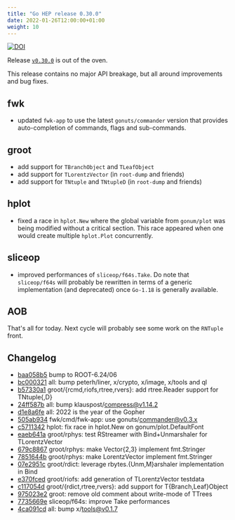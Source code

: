 ```yaml
---
title: "Go HEP release 0.30.0"
date: 2022-01-26T12:00:00+01:00
weight: 10
---
```


[![DOI](https://zenodo.org/badge/DOI/10.5281/zenodo.5905884.svg)](https://doi.org/10.5281/zenodo.5905884)

Release [`v0.30.0`](https://github.com/go-hep/hep/tree/v0.30.0) is out of the oven.

This release contains no major API breakage, but all around improvements and bug fixes.

## fwk

- updated `fwk-app` to use the latest `gonuts/commander` version that provides auto-completion of commands, flags and sub-commands.

## groot

- add support for `TBranchObject` and `TLeafObject`
- add support for `TLorentzVector` (in `root-dump` and friends)
- add support for `TNtuple` and `TNtupleD` (in `root-dump` and friends)

## hplot

- fixed a race in `hplot.New` where the global variable from `gonum/plot` was being modified without a critical section. This race appeared when one would create multiple `hplot.Plot` concurrently.

## sliceop

- improved performances of `sliceop/f64s.Take`. Do note that `sliceop/f64s` will probably be rewritten in terms of a generic implementation (and deprecated) once `Go-1.18` is generally available.

## AOB

That's all for today.
Next cycle will probably see some work on the `RNTuple` front.

## Changelog

* [baa058b5](/commit/baa058b5) bump to ROOT-6.24/06
* [bc000321](/commit/bc000321) all: bump peterh/liner, x/crypto, x/image, x/tools and ql
* [b57330a1](/commit/b57330a1) groot/{rcmd,riofs,rtree,rvers}: add rtree.Reader support for TNtuple{,D}
* [24ff587b](/commit/24ff587b) all: bump klauspost/compress@v1.14.2
* [d1e8a6fe](/commit/d1e8a6fe) all: 2022 is the year of the Gopher
* [505ab934](/commit/505ab934) fwk/cmd/fwk-app: use gonuts/commander@v0.3.x
* [c5711342](/commit/c5711342) hplot: fix race in hplot.New on gonum/plot.DefaultFont
* [eaeb641a](/commit/eaeb641a) groot/rphys: test RStreamer with Bind+Unmarshaler for TLorentzVector
* [679c8867](/commit/679c8867) groot/rphys: make Vector{2,3} implement fmt.Stringer
* [7851644b](/commit/7851644b) groot/rphys: make LorentzVector implement fmt.Stringer
* [07e2951c](/commit/07e2951c) groot/rdict: leverage rbytes.{Unm,M}arshaler implementation in Bind
* [e370fced](/commit/e370fced) groot/riofs: add generation of TLorentzVector testdata
* [c117054d](/commit/c117054d) groot/{rdict,rtree,rvers}: add support for T{Branch,Leaf}Object
* [975023e2](/commit/975023e2) groot: remove old comment about write-mode of TTrees
* [7735669e](/commit/7735669e) sliceop/f64s: improve Take performances
* [4ca091cd](/commit/4ca091cd) all: bump x/tools@v0.1.7


